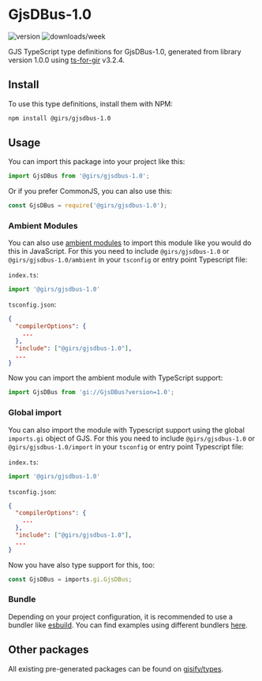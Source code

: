 
# GjsDBus-1.0

![version](https://img.shields.io/npm/v/@girs/gjsdbus-1.0)
![downloads/week](https://img.shields.io/npm/dw/@girs/gjsdbus-1.0)


GJS TypeScript type definitions for GjsDBus-1.0, generated from library version 1.0.0 using [ts-for-gir](https://github.com/gjsify/ts-for-gir) v3.2.4.


## Install

To use this type definitions, install them with NPM:
```bash
npm install @girs/gjsdbus-1.0
```

## Usage

You can import this package into your project like this:
```ts
import GjsDBus from '@girs/gjsdbus-1.0';
```

Or if you prefer CommonJS, you can also use this:
```ts
const GjsDBus = require('@girs/gjsdbus-1.0');
```

### Ambient Modules

You can also use [ambient modules](https://github.com/gjsify/ts-for-gir/tree/main/packages/cli#ambient-modules) to import this module like you would do this in JavaScript.
For this you need to include `@girs/gjsdbus-1.0` or `@girs/gjsdbus-1.0/ambient` in your `tsconfig` or entry point Typescript file:

`index.ts`:
```ts
import '@girs/gjsdbus-1.0'
```

`tsconfig.json`:
```json
{
  "compilerOptions": {
    ...
  },
  "include": ["@girs/gjsdbus-1.0"],
  ...
}
```

Now you can import the ambient module with TypeScript support: 

```ts
import GjsDBus from 'gi://GjsDBus?version=1.0';
```

### Global import

You can also import the module with Typescript support using the global `imports.gi` object of GJS.
For this you need to include `@girs/gjsdbus-1.0` or `@girs/gjsdbus-1.0/import` in your `tsconfig` or entry point Typescript file:

`index.ts`:
```ts
import '@girs/gjsdbus-1.0'
```

`tsconfig.json`:
```json
{
  "compilerOptions": {
    ...
  },
  "include": ["@girs/gjsdbus-1.0"],
  ...
}
```

Now you have also type support for this, too:

```ts
const GjsDBus = imports.gi.GjsDBus;
```

### Bundle

Depending on your project configuration, it is recommended to use a bundler like [esbuild](https://esbuild.github.io/). You can find examples using different bundlers [here](https://github.com/gjsify/ts-for-gir/tree/main/examples).

## Other packages

All existing pre-generated packages can be found on [gjsify/types](https://github.com/gjsify/types).

